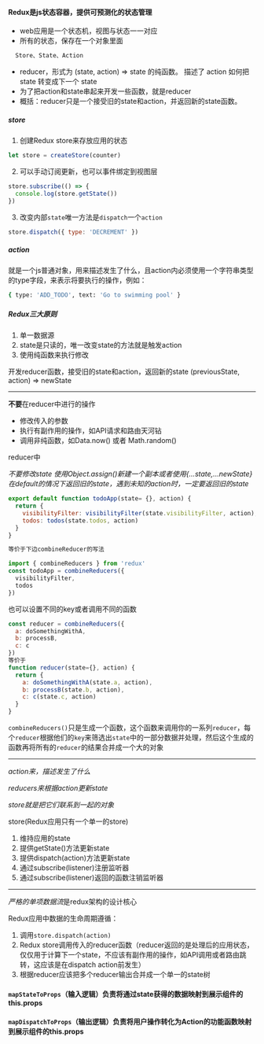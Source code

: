 #### Redux是js状态容器，提供可预测化的状态管理
- web应用是一个状态机，视图与状态一一对应
- 所有的状态，保存在一个对象里面
```bash
  Store、State、Action
```
- reducer，形式为 (state, action) => state 的纯函数。
描述了 action 如何把 state 转变成下一个 state
- 为了把action和state串起来开发一些函数，就是reducer
- 概括：reducer只是一个接受旧的state和action，并返回新的state函数。

##### store
1. 创建Redux store来存放应用的状态
```js
let store = createStore(counter)
```
2. 可以手动订阅更新，也可以事件绑定到视图层
```js
store.subscribe(() => {
  console.log(store.getState())
})
```
3. 改变内部`state`唯一方法是`dispatch`一个`action`
```js
store.dispatch({ type: 'DECREMENT' })
```

##### action
就是一个js普通对象，用来描述发生了什么，且action内必须使用一个字符串类型的type字段，来表示将要执行的操作，例如：
```bash
{ type: 'ADD_TODO', text: 'Go to swimming pool' }
```

##### Redux三大原则
1. 单一数据源
2. state是只读的，唯一改变state的方法就是触发action
3. 使用纯函数来执行修改

开发reducer函数，接受旧的state和action，返回新的state
(previousState, action) => newState

---
**不要**在reducer中进行的操作
- 修改传入的参数
- 执行有副作用的操作，如API请求和路由天河钻
- 调用非纯函数，如Data.now() 或者 Math.random()

reducer中

*不要修改state 使用Object.assign()新建一个副本或者使用{...state,...newState}*
*在default的情况下返回旧的state，遇到未知的action时，一定要返回旧的state*


```js
export default function todoApp(state= {}, action) {
  return {
    visibilityFilter: visibilityFilter(state.visibilityFilter, action),
    todos: todos(state.todos, action)
  }
}

等价于下边combineReducer的写法

import { combineReducers } from 'redux'
const todoApp = combineReducers({
  visibilityFilter,
  todos
})
```
也可以设置不同的key或者调用不同的函数
```js
const reducer = combineReducers({
  a: doSomethingWithA,
  b: processB,
  c: c
})
等价于
function reducer(state={}, action) {
  return {
    a: doSomethingWithA(state.a, action),
    b: processB(state.b, action),
    c: c(state.c, action)
  }
}
```

`combineReducers()`只是生成一个函数，这个函数来调用你的一系列`reducer`，每个`reducer`根据他们的`key`来筛选出`state`中的一部分数据并处理，然后这个生成的函数再将所有的`reducer`的结果合并成一个大的对象

---
*action来，描述发生了什么*

*reducers来根据action更新state*

*store就是把它们联系到一起的对象*

store(Redux应用只有一个单一的store)
1.  维持应用的state
2. 提供getState()方法更新state
3. 提供dispatch(action)方法更新state
4. 通过subscribe(listener)注册监听器
5. 通过subscribe(listener)返回的函数注销监听器

---
*严格的单项数据流*是redux架构的设计核心

Redux应用中数据的生命周期遵循：
1. 调用`store.dispatch(action)`
2. Redux store调用传入的reducer函数（reducer返回的是处理后的应用状态，仅仅用于计算下一个state，不应该有副作用的操作，如API调用或者路由跳转，这应该是在dispatch action前发生）
3. 根据reducer应该把多个reducer输出合并成一个单一的state树


#### `mapStateToProps`（输入逻辑）负责将通过state获得的数据映射到展示组件的this.props

#### `mapDispatchToProps`（输出逻辑）负责将用户操作转化为Action的功能函数映射到展示组件的this.props